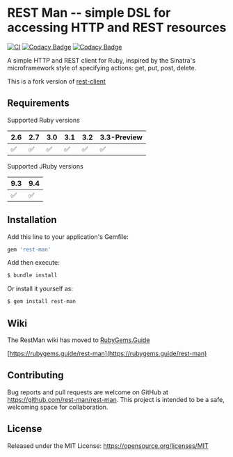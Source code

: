 # REST Man -- simple DSL for accessing HTTP and REST resources

[![CI](https://github.com/rest-man/rest-man/actions/workflows/ci.yml/badge.svg?branch=main)](https://github.com/rest-man/rest-man/actions/workflows/ci.yml)
[![Codacy Badge](https://app.codacy.com/project/badge/Grade/f68e8752d2c740129b82394f973de025)](https://www.codacy.com/gh/rest-man/rest-man/dashboard?utm_source=github.com&amp;utm_medium=referral&amp;utm_content=rest-man/rest-man&amp;utm_campaign=Badge_Grade)
[![Codacy Badge](https://app.codacy.com/project/badge/Coverage/f68e8752d2c740129b82394f973de025)](https://www.codacy.com/gh/rest-man/rest-man/dashboard?utm_source=github.com&utm_medium=referral&utm_content=rest-man/rest-man&utm_campaign=Badge_Coverage)

A simple HTTP and REST client for Ruby, inspired by the Sinatra's microframework style
of specifying actions: get, put, post, delete.

This is a fork version of [rest-client](https://github.com/rest-client/rest-client)

## Requirements

Supported Ruby versions

| 2.6 | 2.7 | 3.0 | 3.1 | 3.2 | 3.3-Preview |
| ---- | ---- | ---- | ---- | ---- | ---- |
| ✅ | ✅ | ✅ | ✅ | ✅ | ✅ |

Supported JRuby versions

| 9.3 | 9.4 |
| ---- | ---- |
| ✅ | ✅ |


## Installation

Add this line to your application's Gemfile:
```ruby
gem 'rest-man'
```

Add then execute:
```bash
$ bundle install
```

Or install it yourself as:
```bash
$ gem install rest-man
```

## Wiki

The RestMan wiki has moved to [RubyGems.Guide](https://rubygems.guide/)

[https://rubygems.guide/rest-man](https://rubygems.guide/rest-man)

## Contributing

Bug reports and pull requests are welcome on GitHub at https://github.com/rest-man/rest-man. This project is intended to be a safe, welcoming space for collaboration.

## License

Released under the MIT License: https://opensource.org/licenses/MIT
